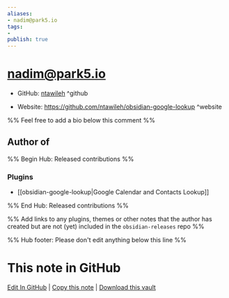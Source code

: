 ```yaml
---
aliases:
- nadim@park5.io
tags:
- 
publish: true
---
```


# nadim@park5.io

- GitHub: [ntawileh](https://github.com/ntawileh/) ^github
<!-- - Discord: `@` ^discord-->
- Website: <https://github.com/ntawileh/obsidian-google-lookup> ^website
<!-- - [[Publish sites|Publish site]]: <https://> ^publish-->

%% Feel free to add a bio below this comment %%


## Author of

%% Begin Hub: Released contributions %%
### Plugins
- [[obsidian-google-lookup|Google Calendar and Contacts Lookup]]

%% End Hub: Released contributions %%

%% Add links to any plugins, themes or other notes that the author has created but are not (yet) included in the `obsidian-releases` repo %%

<!--
### Unlisted plugins
-->

<!--
### Others
-->

<!--
## Sponsor this author
-->

<!-- - [[GitHub sponsors]]: [Sponsor @ntawileh on GitHub Sponsors](https://github.com/sponsors/ntawileh) ^github-sponsor-->
<!-- - [[Buy me a coffee]]: <https://> ^buy-me-a-coffee-->
<!-- - [[PayPal]]: <https://> ^paypal-->
<!-- - [[Patreon]]: <https://> ^patreon-->

<!--
## Follow this author
-->

<!-- - [[YouTube Channels|On YouTube]]: <https://> ^youtube-->
<!-- - Twitter: <https://> ^twitter-->
<!-- - ... -->

%% Hub footer: Please don't edit anything below this line %%

# This note in GitHub

<span class="git-footer">[Edit In GitHub](https://github.dev/obsidian-community/obsidian-hub/blob/main/01%20-%20Community/People/ntawileh.md "git-hub-edit-note") | [Copy this note](https://raw.githubusercontent.com/obsidian-community/obsidian-hub/main/01%20-%20Community/People/ntawileh.md "git-hub-copy-note") | [Download this vault](https://github.com/obsidian-community/obsidian-hub/archive/refs/heads/main.zip "git-hub-download-vault") </span>
